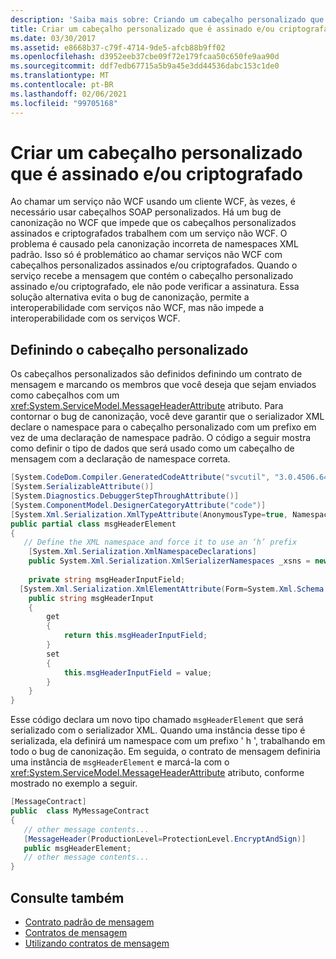 ```yaml
---
description: 'Saiba mais sobre: Criando um cabeçalho personalizado que é assinado e-ou criptografado'
title: Criar um cabeçalho personalizado que é assinado e/ou criptografado
ms.date: 03/30/2017
ms.assetid: e8668b37-c79f-4714-9de5-afcb88b9ff02
ms.openlocfilehash: d3952eeb37cbe09f72e179fcaa50c650fe9aa90d
ms.sourcegitcommit: ddf7edb67715a5b9a45e3dd44536dabc153c1de0
ms.translationtype: MT
ms.contentlocale: pt-BR
ms.lasthandoff: 02/06/2021
ms.locfileid: "99705168"
---
```

# <a name="creating-a-custom-header-that-is-signed-and-or-encrypted"></a>Criar um cabeçalho personalizado que é assinado e/ou criptografado

Ao chamar um serviço não WCF usando um cliente WCF, às vezes, é necessário usar cabeçalhos SOAP personalizados. Há um bug de canonização no WCF que impede que os cabeçalhos personalizados assinados e criptografados trabalhem com um serviço não WCF. O problema é causado pela canonização incorreta de namespaces XML padrão. Isso só é problemático ao chamar serviços não WCF com cabeçalhos personalizados assinados e/ou criptografados.  Quando o serviço recebe a mensagem que contém o cabeçalho personalizado assinado e/ou criptografado, ele não pode verificar a assinatura. Essa solução alternativa evita o bug de canonização, permite a interoperabilidade com serviços não WCF, mas não impede a interoperabilidade com os serviços WCF.  
  
## <a name="defining-the-custom-header"></a>Definindo o cabeçalho personalizado  

 Os cabeçalhos personalizados são definidos definindo um contrato de mensagem e marcando os membros que você deseja que sejam enviados como cabeçalhos com um <xref:System.ServiceModel.MessageHeaderAttribute> atributo. Para contornar o bug de canonização, você deve garantir que o serializador XML declare o namespace para o cabeçalho personalizado com um prefixo em vez de uma declaração de namespace padrão. O código a seguir mostra como definir o tipo de dados que será usado como um cabeçalho de mensagem com a declaração de namespace correta.  
  
```csharp
[System.CodeDom.Compiler.GeneratedCodeAttribute("svcutil", "3.0.4506.648")]  
[System.SerializableAttribute()]  
[System.Diagnostics.DebuggerStepThroughAttribute()]  
[System.ComponentModel.DesignerCategoryAttribute("code")]  
[System.Xml.Serialization.XmlTypeAttribute(AnonymousType=true, Namespace="http://www.example.org/getMessage/")]  
public partial class msgHeaderElement  
{  
   // Define the XML namespace and force it to use an ‘h’ prefix  
    [System.Xml.Serialization.XmlNamespaceDeclarations]  
    public System.Xml.Serialization.XmlSerializerNamespaces _xsns = new System.Xml.Serialization.XmlSerializerNamespaces(new System.Xml.XmlQualifiedName[] { new System.Xml.XmlQualifiedName("h", "http://www.example.org/getMessage/") });  
  
    private string msgHeaderInputField;  
  [System.Xml.Serialization.XmlElementAttribute(Form=System.Xml.Schema.XmlSchemaForm.Unqualified, Order=0)]  
    public string msgHeaderInput  
    {  
        get  
        {  
            return this.msgHeaderInputField;  
        }  
        set  
        {  
            this.msgHeaderInputField = value;  
        }  
    }  
}  
```  
  
 Esse código declara um novo tipo chamado `msgHeaderElement` que será serializado com o serializador XML. Quando uma instância desse tipo é serializada, ela definirá um namespace com um prefixo ' h ', trabalhando em todo o bug de canonização.  Em seguida, o contrato de mensagem definiria uma instância de `msgHeaderElement` e marcá-la com o <xref:System.ServiceModel.MessageHeaderAttribute> atributo, conforme mostrado no exemplo a seguir.  
  
```csharp
[MessageContract]  
public  class MyMessageContract  
{  
   // other message contents...  
   [MessageHeader(ProductionLevel=ProtectionLevel.EncryptAndSign)]  
   public msgHeaderElement;  
   // other message contents...  
}  
```  
  
## <a name="see-also"></a>Consulte também

- [Contrato padrão de mensagem](../samples/default-message-contract.md)
- [Contratos de mensagem](../samples/message-contracts.md)
- [Utilizando contratos de mensagem](using-message-contracts.md)
